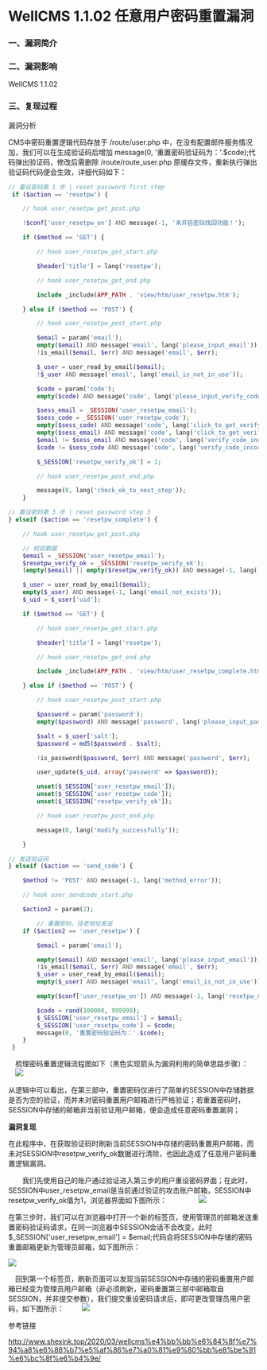 # WellCMS 1.1.02 任意用户密码重置漏洞

### 一、漏洞简介

### 二、漏洞影响

WellCMS 1.1.02

### 三、复现过程

漏洞分析

CMS中密码重置逻辑代码存放于 /route/user.php 中，在没有配置邮件服务情况加，我们可以在生成验证码后增加 message(0, '重置密码验证码为：'.$code);代码弹出验证码，修改后需删除 /route/route_user.php 原缓存文件，重新执行弹出验证码代码便会生效，详细代码如下：


```php
// 重设密码第 1 步 | reset password first step
 if ($action == 'resetpw') {

    // hook user_resetpw_get_post.php

    !$conf['user_resetpw_on'] AND message(-1, '未开启密码找回功能！');

    if ($method == 'GET') {

        // hook user_resetpw_get_start.php

        $header['title'] = lang('resetpw');

        // hook user_resetpw_get_end.php

        include _include(APP_PATH . 'view/htm/user_resetpw.htm');

    } else if ($method == 'POST') {

        // hook user_resetpw_post_start.php

        $email = param('email');
        empty($email) AND message('email', lang('please_input_email'));
        !is_email($email, $err) AND message('email', $err);

        $_user = user_read_by_email($email);
        !$_user AND message('email', lang('email_is_not_in_use'));

        $code = param('code');
        empty($code) AND message('code', lang('please_input_verify_code'));

        $sess_email = _SESSION('user_resetpw_email');
        $sess_code = _SESSION('user_resetpw_code');
        empty($sess_code) AND message('code', lang('click_to_get_verify_code'));
        empty($sess_email) AND message('code', lang('click_to_get_verify_code'));
        $email != $sess_email AND message('code', lang('verify_code_incorrect'));
        $code != $sess_code AND message('code', lang('verify_code_incorrect'));

        $_SESSION['resetpw_verify_ok'] = 1;

        // hook user_resetpw_post_end.php

        message(0, lang('check_ok_to_next_step'));
    }

// 重设密码第 3 步 | reset password step 3
} elseif ($action == 'resetpw_complete') {

    // hook user_resetpw_get_post.php

    // 校验数据
    $email = _SESSION('user_resetpw_email');
    $resetpw_verify_ok = _SESSION('resetpw_verify_ok');
    (empty($email) || empty($resetpw_verify_ok)) AND message(-1, lang('data_empty_to_last_step'));

    $_user = user_read_by_email($email);
    empty($_user) AND message(-1, lang('email_not_exists'));
    $_uid = $_user['uid'];

    if ($method == 'GET') {

        // hook user_resetpw_get_start.php

        $header['title'] = lang('resetpw');

        // hook user_resetpw_get_end.php

        include _include(APP_PATH . 'view/htm/user_resetpw_complete.htm');

    } else if ($method == 'POST') {

        // hook user_resetpw_post_start.php

        $password = param('password');
        empty($password) AND message('password', lang('please_input_password'));

        $salt = $_user['salt'];
        $password = md5($password . $salt);

        !is_password($password, $err) AND message('password', $err);

        user_update($_uid, array('password' => $password));

        unset($_SESSION['user_resetpw_email']);
        unset($_SESSION['user_resetpw_code']);
        unset($_SESSION['resetpw_verify_ok']);

        // hook user_resetpw_post_end.php

        message(0, lang('modify_successfully'));

    }

// 发送验证码
} elseif ($action == 'send_code') {

    $method != 'POST' AND message(-1, lang('method_error'));

    // hook user_sendcode_start.php

    $action2 = param(2);

        // 重置密码，往老地址发送
    if ($action2 == 'user_resetpw') {

        $email = param('email');

        empty($email) AND message('email', lang('please_input_email'));
        !is_email($email, $err) AND message('email', $err);
        $_user = user_read_by_email($email);
        empty($_user) AND message('email', lang('email_is_not_in_use'));

        empty($conf['user_resetpw_on']) AND message(-1, lang('resetpw_not_on'));

        $code = rand(100000, 999999);
        $_SESSION['user_resetpw_email'] = $email;
        $_SESSION['user_resetpw_code'] = $code;
        message(0, '重置密码验证码为：'.$code);
    }
 }
```

 梳理密码重置逻辑流程图如下（黑色实现箭头为漏洞利用的简单思路步骤）：
 
 ![](images/15893804964945.png)


从逻辑中可以看出，在第三部中，重置密码仅进行了简单的SESSION中存储数据是否为空的验证，而并未对密码重置用户邮箱进行严格验证；若重置密码时，SESSION中存储的邮箱非当前验证用户邮箱，便会造成任意密码重置漏洞；

**漏洞复现**

在此程序中，在获取验证码时刷新当前SESSION中存储的密码重置用户邮箱，而未对SESSION中resetpw_verify_ok数据进行清除，也因此造成了任意用户密码重置逻辑漏洞。

  我们先使用自己的账户通过验证进入第三步的用户重设密码界面；在此时，SESSION中user_resetpw_email是当前通过验证的攻击账户邮箱，SESSION中resetpw_verify_ok值为1，浏览器界面如下图所示：
  
  ![](images/15893805080244.png)


在第三步时，我们可以在浏览器中打开一个新的标签页，使用管理员的邮箱发送重置密码验证码请求，在同一浏览器中SESSION会话不会改变，此时 $_SESSION['user_resetpw_email'] = $email;代码会将SESSION中存储的密码重置邮箱更新为管理员邮箱，如下图所示：

![](images/15893805150338.png)


 回到第一个标签页，刷新页面可以发现当前SESSION中存储的密码重置用户邮箱已经变为管理员用户邮箱（非必须刷新，密码重置第三部中邮箱取自SESSION，并非提交参数），我们提交重设密码请求后，即可更改管理员用户密码，如下图所示：
 
 ![](images/15893805227054.png)


参考链接

http://www.shexink.top/2020/03/wellcms%e4%bb%bb%e6%84%8f%e7%94%a8%e6%88%b7%e5%af%86%e7%a0%81%e9%80%bb%e8%be%91%e6%bc%8f%e6%b4%9e/